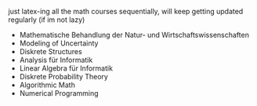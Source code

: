 just latex-ing all the math courses sequentially, will keep getting updated regularly (if im not lazy)

- Mathematische Behandlung der Natur- und Wirtschaftswissenschaften 
- Modeling of Uncertainty 
- Diskrete Structures
- Analysis für Informatik
- Linear Algebra für Informatik
- Diskrete Probability Theory 
- Algorithmic Math 
- Numerical Programming

